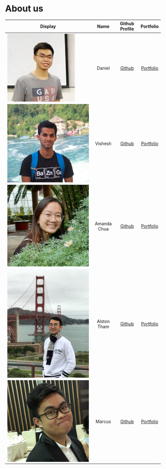 # About us

Display | Name | Github Profile | Portfolio 
--------|:----:|:--------------:|:---------:
![](teamPictures/daniellimws.png) | Daniel | [Github](https://github.com/daniellimws) | [Portfolio](docs/team/daniellimws.md)
![](teamPictures/wish2023.png) | Vishesh | [Github](https://github.com/wish2023) | [Portfolio](team/wish2023.md)
![](teamPictures/amanda-chua.jpg) | Amanda Chua | [Github](https://github.com/amanda-chua) | [Portfolio](team/amanda-chua.md)
![](teamPictures/alston-tham.JPG) | Alston Tham | [Github](https://github.com/alstontham) | [Portfolio](team/alstontham.md)
![](teamPictures/kafcis.jpg) | Marcus | [Github](https://github.com/Kafcis) | [Portfolio](team/kafcis.md)



